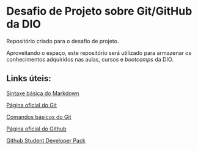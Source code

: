 # Desafio de Projeto sobre Git/GitHub da DIO

Repositório criado para o desafio de projeto.

Aproveitando o espaço, este repositório será utilizado para armazenar os conhecimentos adquiridos nas aulas, cursos e *bootcamps* da DIO.



## Links úteis:

[Sintaxe básica do Markdown](https://www.markdownguide.org/)

[Página oficial do Git](https://git-scm.com/)

[Comandos básicos do Git](https://comandosgit.github.io/)

[Página oficial do Github](https://github.com/)

[Github Student Developer Pack](https://education.github.com/pack)

